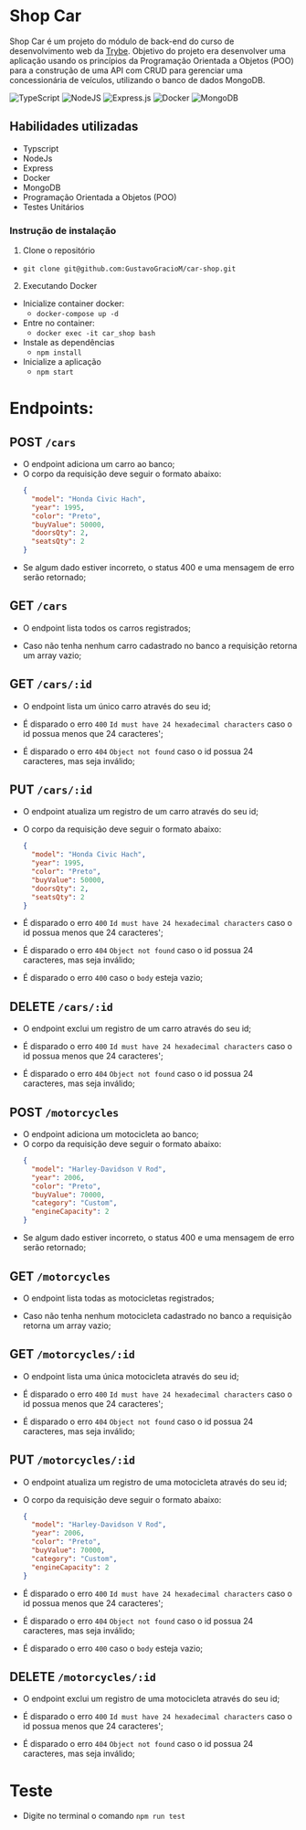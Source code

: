 # Shop Car

Shop Car é um projeto do módulo de back-end do curso de desenvolvimento  web da <a href="https://www.betrybe.com/">Trybe</a>. Objetivo do projeto era desenvolver uma aplicação usando os princípios da Programação Orientada a Objetos (POO) para a construção de uma API com CRUD para gerenciar uma concessionária de veículos, utilizando o banco de dados MongoDB.

![TypeScript](https://img.shields.io/badge/typescript-%23007ACC.svg?style=for-the-badge&logo=typescript&logoColor=white) 
![NodeJS](https://img.shields.io/badge/node.js-6DA55F?style=for-the-badge&logo=node.js&logoColor=white)
![Express.js](https://img.shields.io/badge/express.js-%23404d59.svg?style=for-the-badge&logo=express&logoColor=%2361DAFB)
![Docker](https://img.shields.io/badge/docker-%230db7ed.svg?style=for-the-badge&logo=docker&logoColor=white)
![MongoDB](https://img.shields.io/badge/MongoDB-%234ea94b.svg?style=for-the-badge&logo=mongodb&logoColor=white)

## Habilidades utilizadas

* Typscript
* NodeJs
* Express
* Docker
* MongoDB
* Programação Orientada a Objetos (POO)
* Testes Unitários

### Instrução de instalação

1. Clone o repositório
* `git clone git@github.com:GustavoGracioM/car-shop.git`

2. Executando  Docker

* Inicialize container docker:
    * `docker-compose up -d`
* Entre no container:
    * `docker exec -it car_shop bash`
* Instale as dependências
    * `npm install`
* Inicialize a aplicação
    * `npm start`
    
# Endpoints:

## POST `/cars`
- O endpoint adiciona um carro ao banco;
- O corpo da requisição deve seguir o formato abaixo:
  ```json
  {
    "model": "Honda Civic Hach",
    "year": 1995,
    "color": "Preto",
    "buyValue": 50000,
    "doorsQty": 2,
    "seatsQty": 2
  }
  ```
- Se algum dado estiver incorreto, o status 400 e uma mensagem de erro serão retornado;

## GET `/cars`
- O endpoint lista todos os carros registrados;

- Caso não tenha nenhum carro cadastrado no banco a requisição retorna um array vazio;

## GET `/cars/:id`
- O endpoint lista um único carro através do seu id;

- É disparado o erro `400` `Id must have 24 hexadecimal characters` caso o id possua menos que 24 caracteres';

- É disparado o erro `404` `Object not found` caso o id possua 24 caracteres, mas seja inválido;

## PUT `/cars/:id`
- O endpoint atualiza um registro de um carro através do seu id;

- O corpo da requisição deve seguir o formato abaixo:
  ```json
  {
    "model": "Honda Civic Hach",
    "year": 1995,
    "color": "Preto",
    "buyValue": 50000,
    "doorsQty": 2,
    "seatsQty": 2
  }

- É disparado o erro `400` `Id must have 24 hexadecimal characters` caso o id possua menos que 24 caracteres';

- É disparado o erro `404` `Object not found` caso o id possua 24 caracteres, mas seja inválido;

- É disparado o erro `400` caso o `body` esteja vazio;
 
## DELETE `/cars/:id`

- O endpoint exclui um registro de um carro através do seu id;

- É disparado o erro `400` `Id must have 24 hexadecimal characters` caso o id possua menos que 24 caracteres';

- É disparado o erro `404` `Object not found` caso o id possua 24 caracteres, mas seja inválido;

## POST `/motorcycles`
- O endpoint adiciona um motocicleta ao banco;
- O corpo da requisição deve seguir o formato abaixo:
  ```json
  {
    "model": "Harley-Davidson V Rod",
    "year": 2006,
    "color": "Preto",
    "buyValue": 70000,
    "category": "Custom",
    "engineCapacity": 2
  }
  ```
- Se algum dado estiver incorreto, o status 400 e uma mensagem de erro serão retornado;

## GET `/motorcycles`
- O endpoint lista todas as motocicletas registrados;

- Caso não tenha nenhum motocicleta cadastrado no banco a requisição retorna um array vazio;

## GET `/motorcycles/:id`
- O endpoint lista uma única motocicleta através do seu id;

- É disparado o erro `400` `Id must have 24 hexadecimal characters` caso o id possua menos que 24 caracteres';

- É disparado o erro `404` `Object not found` caso o id possua 24 caracteres, mas seja inválido;

## PUT `/motorcycles/:id`
- O endpoint atualiza um registro de uma motocicleta através do seu id;

- O corpo da requisição deve seguir o formato abaixo:
  ```json
  {
    "model": "Harley-Davidson V Rod",
    "year": 2006,
    "color": "Preto",
    "buyValue": 70000,
    "category": "Custom",
    "engineCapacity": 2
  }

- É disparado o erro `400` `Id must have 24 hexadecimal characters` caso o id possua menos que 24 caracteres';

- É disparado o erro `404` `Object not found` caso o id possua 24 caracteres, mas seja inválido;

- É disparado o erro `400` caso o `body` esteja vazio;
 
## DELETE `/motorcycles/:id`

- O endpoint exclui um registro de uma motocicleta através do seu id;

- É disparado o erro `400` `Id must have 24 hexadecimal characters` caso o id possua menos que 24 caracteres';

- É disparado o erro `404` `Object not found` caso o id possua 24 caracteres, mas seja inválido;

# Teste

- Digite no terminal o comando `npm run test`


    
    
    
    
    
    
    
    
    
    
    
    
    
    
    
    
    
    
    
